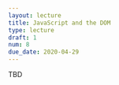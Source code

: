 ```yaml
---
layout: lecture
title: JavaScript and the DOM
type: lecture
draft: 1
num: 8
due_date: 2020-04-29
---
```


TBD
